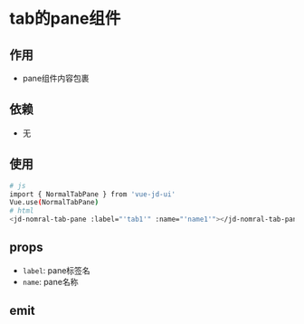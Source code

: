 # tab的pane组件

## 作用
- pane组件内容包裹

## 依赖
- 无

## 使用
```bash
# js
import { NormalTabPane } from 'vue-jd-ui'
Vue.use(NormalTabPane)
# html
<jd-nomral-tab-pane :label="'tab1'" :name="'name1'"></jd-nomral-tab-pane>
```

## props
- `label`: pane标签名
- `name`: pane名称

## emit
